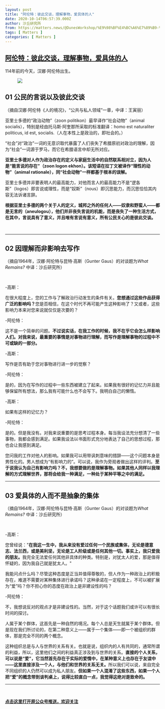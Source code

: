 ```yaml
---
layout: post
title: "阿伦特：彼此交谈，理解事物，爱具体的人"
date: 2020-10-14T06:57:39.000Z
author: 沙丘研究所
from: https://matters.news/@DunesWorkshop/%E9%98%BF%E4%BC%A6%E7%89%B9-%E5%BD%BC%E6%AD%A4%E4%BA%A4%E8%B0%88-%E7%90%86%E8%A7%A3%E4%BA%8B%E7%89%A9-%E7%88%B1%E5%85%B7%E4%BD%93%E7%9A%84%E4%BA%BA-bafyreigagqkaffxwxsjlkayxc6hqqzsi2ssv7kzaamtapzaw6y7lzngima
tags: [ Matters ]
categories: [ Matters ]
---
```

<!--1602658659000-->
[阿伦特：彼此交谈，理解事物，爱具体的人](https://matters.news/@DunesWorkshop/%E9%98%BF%E4%BC%A6%E7%89%B9-%E5%BD%BC%E6%AD%A4%E4%BA%A4%E8%B0%88-%E7%90%86%E8%A7%A3%E4%BA%8B%E7%89%A9-%E7%88%B1%E5%85%B7%E4%BD%93%E7%9A%84%E4%BA%BA-bafyreigagqkaffxwxsjlkayxc6hqqzsi2ssv7kzaamtapzaw6y7lzngima)
------

<div>
<p>114年前的今天，汉娜·阿伦特出生。</p><figure class="image"><img src="https://assets.matters.news/embed/25cc1c88-f8c2-49e5-b166-12fc3af9e03d.jpeg" data-asset-id="25cc1c88-f8c2-49e5-b166-12fc3af9e03d" referrerpolicy="no-referrer"><figcaption><span></span></figcaption></figure><h2>01 公民的言说以及彼此交谈</h2><p>（摘自汉娜·阿伦特《人的境况》，“公共与私人领域”一章，中译：王寅丽）</p><p>亚里士多德的“政治动物”（zoon politikon）最早译作“社会动物”（animal socialis），特别是经由托马斯·阿奎那所采取的标准翻译：homo est naturaliter politicus, id est, socialis.（人在本性上是政治的，即社会的。）</p><p>“社会”对“政治”一词的无意识取代暴露了人们丧失了希腊原初对政治的理解，因为“社会”一词源于罗马，而它在希腊语言中却无所对应。</p><p><strong>亚里士多德对人作为政治存在的定义与家庭生活中的自然联系相对立，因为人是“能言说的存在”（zoon logon ekhon）。该短语在拉丁文被译作“理性的动物”（animal rationale），同“社会动物”一样都基于根本的误解。</strong></p><p>亚里士多德并非要表明人的最高能力，对他而言人的最高能力不是“逻各斯”（logos）即言说或理性，而是“奴斯”（nous）即沉思能力，而沉思恰恰其内容无法诉诸言辞。</p><p><strong>根据亚里士多德的两个关于人的定义，城邦之外的任何人——奴隶和野蛮人——都是无言的（aneulogou），他们并非丧失言说的机能，而是丧失了一种生活方式，在其中，言说具有了意义，并且唯有言说有意义，所有公民关心的是彼此交谈。</strong></p><p><br></p><hr><h2>02 因理解而非影响去写作</h2><p>（摘自1964年，汉娜·阿伦特与昆特·高斯（Gunter Gaus）的对谈题为<em>What Remains?</em> 中译：沙丘研究所）</p><p><br></p><p>-高斯：</p><p>在很大程度上，您的工作与了解政治行动发生的条件有关。<strong>您想通过这些作品获得广泛的影响吗？</strong>您是否相信，在这个时代不再可能产生这种影响了？又或者，这些影响力本来对您来说就仅仅是次要的？</p><p>-阿伦特：</p><p>这不是一个简单的问题。<strong>不过说实话，在我工作的时候，我不在乎它会怎么样影响人们。对我来说，最重要的事情是对事物进行理解，而写作是理解事物的过程中不可或缺的一部分。</strong></p><p>-高斯：</p><p>写作是否有助于您对事物进行进一步的觉察？</p><p>-阿伦特：</p><p>是的，因为在写作的过程中一些东西被建立了起来。如果我有很好的记忆力并且能够保留所有想法，那么我有可能什么也不会写下。我明白自己的懒惰。</p><p>-高斯：</p><p>如果有这样的记忆力？</p><p>-阿伦特：</p><p>是的。但是我没有。对我来说重要的是思考过程本身。每当我设法充分想清了一些事物，我都会感到满足。如果我设法以书面形式充分地表达了自己的思想过程，那也会让我感到满足。</p><p>您问我的工作对他人的影响。如果我可以用带讽刺意味的措辞——这个问题本身是男性化的。男人想成为“有影响力的”。可以说，我作为旁观者做出这样的评判。<strong>至于说我认为自己有影响力吗？不，我想要做的是理解事物。如果其他人同样以我理解的方式理解世界，那将会给我一种满足，一种处于某种平等之中的满足。</strong></p><hr><h2>03 爱具体的人而不是抽象的集体</h2><p>（摘自1964年，汉娜·阿伦特与昆特·高斯（Gunter Gaus）的对谈题为<em>What Remains?</em> 中译：沙丘研究所）</p><p><br></p><p>-高斯：</p><p>您曾经说："<strong>在我这一生中，我从来没有爱过任何一个民族或集体，无论是德意志、法兰西，或是美利坚，无论是工人阶级或是任何其他一切。事实上，我只爱我的朋友。</strong>我完全无法爱任何其他非具体的种类。特别是，对犹太人的爱，那是值得怀疑的，因为我自己就是犹太人。"</p><p>我能问点什么吗？尽管这种态度是正当并值得尊敬的，但人作为一种政治上的积极存在，难道不需要对某种集体进行承诺吗？这种承诺在一定程度上，不可以被扩展为“爱”吗？你不担心你的态度在政治上是非建设性的吗？</p><p>-阿伦特：</p><p>不，我想说反对的观点才是非建设性的。当然，对于这个话题我们或许可以有很长时间的探讨。</p><p>人属于某个群体，这首先是一种自然的境况。每个人总是天生就属于某个群体。但是现在我们所讨论的，在第二种意义上——属于一个集体——即一个被组织的群体，那是完全不同的两个概念。</p><p>这种组织总是与人与世界的关系有关。也就是说，组织内的人有共同的，通常所谓的利益，所以，这里他们之间的利益真正涉及到与世界的关系。<strong>直接的个人关系，可以说是“爱”，它当然首先存在于实际的爱情中，在某种意义上也存在于友谊中——这里直接涉及一个人，与他们和世界的关系无关。</strong>所以我们可以说，来自完全不同组织的人仍然可以成为私人朋友。<strong>但如果一个人混淆了这些东西，如果一个人把“爱”的概念带到谈判桌上，说得比较直白一点，我觉得这绝对是致命的。</strong></p><hr><p><br></p><p><a href="https://mp.weixin.qq.com/s?__biz=MzU3Mjk1ODAxOQ==&mid=2247486235&idx=1&sn=6692c88a92de1836e52949f3a0856183&chksm=fcc9bf37cbbe3621873a2c01047910a88309b04d5bb5d854749c8fcc497990a948045a72abb6#rd" target="_blank"><strong>点击这里打开原公众号推送，欢迎关注</strong></a></p>
</div>
